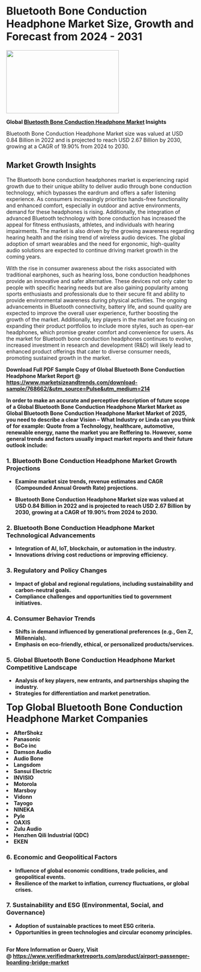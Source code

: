 <H1>Bluetooth Bone Conduction Headphone Market Size, Growth and Forecast from 2024 - 2031</H1><img class="aligncenter size-medium wp-image-584254" src="https://thirdeyenews.in/wp-content/uploads/2024/09/Global-Market-Research-300x168.jpeg" alt="" width="300" height="168" /><p><strong>Global&nbsp;<a href="https://www.marketsizeandtrends.com/download-sample/768662/&amp;utm_source=Pulse&amp;utm_medium=214">Bluetooth Bone Conduction Headphone Market</a> Insights</strong></p><p>Bluetooth Bone Conduction Headphone Market size was valued at USD 0.84 Billion in 2022 and is projected to reach USD 2.67 Billion by 2030, growing at a CAGR of 19.90% from 2024 to 2030.</p><p><h2>Market Growth Insights</h2> <p>The Bluetooth bone conduction headphones market is experiencing rapid growth due to their unique ability to deliver audio through bone conduction technology, which bypasses the eardrum and offers a safer listening experience. As consumers increasingly prioritize hands-free functionality and enhanced comfort, especially in outdoor and active environments, demand for these headphones is rising. Additionally, the integration of advanced Bluetooth technology with bone conduction has increased the appeal for fitness enthusiasts, athletes, and individuals with hearing impairments. The market is also driven by the growing awareness regarding hearing health and the rising trend of wireless audio devices. The global adoption of smart wearables and the need for ergonomic, high-quality audio solutions are expected to continue driving market growth in the coming years.</p> <p><strong></strong></p> <p>With the rise in consumer awareness about the risks associated with traditional earphones, such as hearing loss, bone conduction headphones provide an innovative and safer alternative. These devices not only cater to people with specific hearing needs but are also gaining popularity among sports enthusiasts and professionals due to their secure fit and ability to provide environmental awareness during physical activities. The ongoing advancements in Bluetooth connectivity, battery life, and sound quality are expected to improve the overall user experience, further boosting the growth of the market. Additionally, key players in the market are focusing on expanding their product portfolios to include more styles, such as open-ear headphones, which promise greater comfort and convenience for users. As the market for Bluetooth bone conduction headphones continues to evolve, increased investment in research and development (R&D) will likely lead to enhanced product offerings that cater to diverse consumer needs, promoting sustained growth in the market.</p> <p><strong></p><p><span class=""><strong>Download Full PDF Sample Copy of Global Bluetooth Bone Conduction Headphone Market Report</strong> @ <a href="https://www.marketsizeandtrends.com/download-sample/768662/&amp;utm_source=Pulse&amp;utm_medium=214" target="_blank">https://www.marketsizeandtrends.com/download-sample/768662/&amp;utm_source=Pulse&amp;utm_medium=214</a></span></p><p>In order to make an accurate and perceptive description of future scope of a Global&nbsp;Bluetooth Bone Conduction Headphone Market Market as Global&nbsp;Bluetooth Bone Conduction Headphone Market Market of 2025, you need to describe a clear Vision &ndash; What Industry or Linda can you think of for example: Quote from a Technology, healthcare, automotive, renewable energy, name the market you are Reffering to. However, some general trends and factors usually impact market reports and their future outlook include:</p><h3>1.&nbsp;<strong>Bluetooth Bone Conduction Headphone Market Growth Projections</strong></h3><ul><li>Examine market size trends, revenue estimates and CAGR (Compounded Annual Growth Rate) projections.</li><li><p>Bluetooth Bone Conduction Headphone Market size was valued at USD 0.84 Billion in 2022 and is projected to reach USD 2.67 Billion by 2030, growing at a CAGR of 19.90% from 2024 to 2030.</p></li></ul><h3>2.&nbsp;<strong>Bluetooth Bone Conduction Headphone Market Technological Advancements</strong></h3><ul><li>Integration of AI, IoT, blockchain, or automation in the industry.</li><li>Innovations driving cost reductions or improving efficiency.</li></ul><h3>3.&nbsp;<strong>Regulatory and Policy Changes</strong></h3><ul><li>Impact of global and regional regulations, including sustainability and carbon-neutral goals.</li><li>Compliance challenges and opportunities tied to government initiatives.</li></ul><h3>4.&nbsp;<strong>Consumer Behavior Trends</strong></h3><ul><li>Shifts in demand influenced by generational preferences (e.g., Gen Z, Millennials).</li><li>Emphasis on eco-friendly, ethical, or personalized products/services.</li></ul><h3>5.&nbsp;<strong>Global Bluetooth Bone Conduction Headphone Market Competitive Landscape</strong></h3><ul><li>Analysis of key players, new entrants, and partnerships shaping the industry.</li><li>Strategies for differentiation and market penetration.</li></ul><p data-pm-slice="1 1 []"><span style="color: inherit; font-family: inherit; font-size: 25px;">Top Global Bluetooth Bone Conduction Headphone Market Companies</span></p><div class="" data-test-id=""><p><li>AfterShokz</li><li> Panasonic</li><li> BoCo inc</li><li> Damson Audio</li><li> Audio Bone</li><li> Langsdom</li><li> Sansui Electric</li><li> INVISIO</li><li> Motorola</li><li> Marsboy</li><li> Vidonn</li><li> Tayogo</li><li> NINEKA</li><li> Pyle</li><li> OAXIS</li><li> Zulu Audio</li><li> Henzhen Qili Industrial (QDC)</li><li> EKEN</li></p></div><h3>6.&nbsp;<strong>Economic and Geopolitical Factors</strong></h3><ul><li>Influence of global economic conditions, trade policies, and geopolitical events.</li><li>Resilience of the market to inflation, currency fluctuations, or global crises.</li></ul><h3>7.&nbsp;<strong>Sustainability and ESG (Environmental, Social, and Governance)</strong></h3><ul><li>Adoption of sustainable practices to meet ESG criteria.</li><li>Opportunities in green technologies and circular economy principles.</li></ul><h2><strong style="font-size: 14px;">For More Information or Query, Visit @&nbsp;</strong><a style="background-color: #ffffff; font-size: 14px;" href="https://www.marketsizeandtrends.com/report/bluetooth-bone-conduction-headphone-market/" target="_blank">https://www.verifiedmarketreports.com/product/airport-passenger-boarding-bridge-market</a></h2>
